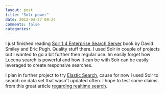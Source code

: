 ```yaml
---
layout: post
title: "Solr power"
date: 2012-04-27 09:24
comments: false
categories: 
---
```

I just finished reading <a href="http://www.packtpub.com/solr-1-4-enterprise-search-server/book">Solr 1.4 Enterprise Search Server</a> book by David Smiley and Eric Pugh. Quality stuff there. I used Solr in couple of projects but I wanted to go a bit further then regular use. Im easily forget how Lucena search is powerful and how it can be with Solr can be easily leveraged to create responsive searches.
<!-- more -->
I plan in further project to try <a href="http://www.elasticsearch.org/">Elastic Search</a>, cause for now I used Solr to search on data set that wasn't updated often. I hope to test some claims from this great article <a href="http://engineering.socialcast.com/2011/05/realtime-search-solr-vs-elasticsearch/">regarding realtime search</a>.
